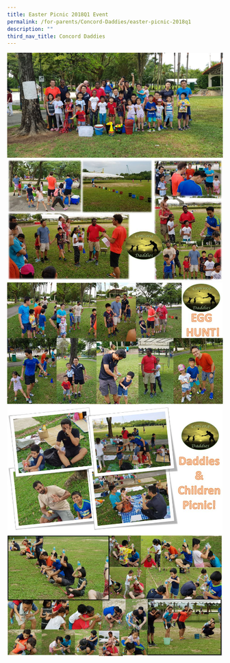 ```yaml
---
title: Easter Picnic 2018Q1 Event
permalink: /for-parents/Concord-Daddies/easter-picnic-2018q1
description: ""
third_nav_title: Concord Daddies
---
```

![](/images/ep1.jpeg)
![](/images/ep2.jpeg)
![](/images/ep3.jpeg)
![](/images/ep4.jpeg)
![](/images/ep5.jpeg)
